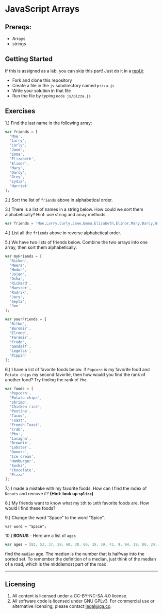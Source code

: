 # JavaScript Arrays

## Prereqs:
* Arrays
* strings

## Getting Started

If this is assigned as a lab, you can skip this part! Just do it in a [repl.it](https://repl.it/)

* Fork and clone this repository
* Create a file in the `js` subdirectory named `pizza.js`
* Write your solution in that file
* Run the file by typing `node js/pizza.js`

## Exercises

1.) Find the last name in the following array:

```js
var friends = [
  'Moe',
  'Larry',
  'Curly',
  'Jane',
  'Emma',
  'Elizabeth',
  'Elinor',
  'Mary',
  'Darcy',
  'Grey',
  'Lydia',
  'Harriet'
];
```

2.) Sort the list of `friends` above in alphabetical order.

3.) There is a list of names in a string below. How could we sort them alphabetically? Hint: use string and array methods.

```js
var friends = 'Moe,Larry,Curly,Jane,Emma,Elizabeth,Elinor,Mary,Darcy,Grey,Lydia,Harriet';
```

4.) List all the `friends` above in reverse alphabetical order.

5.) We have two lists of friends below. Combine the two arrays into one array, then sort them alphabetically.

```js
var myFriends = [
  'Rickon',
  'Meera',
  'Hodor',
  'Jojen',
  'Osha',
  'Rickard',
  'Maester',
  'Rodrik',
  'Jory',
  'Septa',
  'Jon'
];

var yourFriends = [
  'Bilbo',
  'Boromir',
  'Elrond',
  'Faramir',
  'Frodo',
  'Gandalf',
  'Legolas',
  'Pippin'
];
```


6.) I have a list of favorite foods below. If `Popcorn` is my favorite food and `Potato chips` my second favorite, then how would you find the rank of another food? Try finding the rank of `Pho`.

```js
var foods = [
  'Popcorn',
  'Potato chips',
  'Shrimp',
  'Chicken rice',
  'Poutine',
  'Tacos',
  'Toast',
  'French Toast',
  'Crab',
  'Pho',
  'Lasagna',
  'Brownie',
  'Lobster',
  'Donuts',
  'Ice cream',
  'Hamburger',
  'Sushi',
  'Chocolate',
  'Pizza'
];
```


7.) I made a mistake with my favorite foods. How can I find the index of `Donuts` and remove it? **(Hint: look up `splice`)**

8.) My friends want to know what my `5`th to `10`th favorite foods are. How would I find these foods?

9.) Change the word "Space" to the word "Spice".

```
var word = "Space";
```

10.) **BONUS** - Here are a list of `ages`

```js
var ages = [83, 53, 37, 29, 60, 30, 66, 19, 59, 41, 9, 64, 19, 80, 24, 53, 70, 1, 53, 40, 92, 4, 71, 65, 8, 2, 51, 80, 94, 37, 80, 64, 19, 6, 14];
```
find the `median` age. The median is the number that is halfway into the sorted set. To remember the definition of a median, just think of the median of a road, which is the middlemost part of the road.

---

## Licensing
1. All content is licensed under a CC-BY-NC-SA 4.0 license.
2. All software code is licensed under GNU GPLv3. For commercial use or alternative licensing, please contact legal@ga.co.
